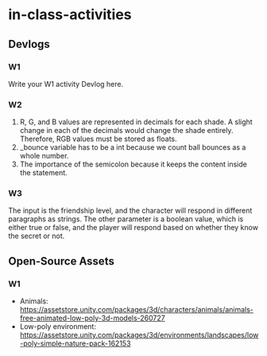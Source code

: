 # in-class-activities
## Devlogs
### W1
Write your W1 activity Devlog here.

### W2
1. R, G, and B values are represented in decimals for each shade. A slight change in each of the decimals would change the shade entirely. Therefore, RGB values must be stored as floats.
2. _bounce variable has to be a int because we count ball bounces as a whole number.
3. The importance of the semicolon because it keeps the content inside the statement. 

### W3
The input is the friendship level, and the character will respond in different paragraphs as strings. The other parameter is a boolean value, which is either true or false, and the player will respond based on whether they know the secret or not.

## Open-Source Assets
### W1
- Animals: https://assetstore.unity.com/packages/3d/characters/animals/animals-free-animated-low-poly-3d-models-260727 
- Low-poly environment: https://assetstore.unity.com/packages/3d/environments/landscapes/low-poly-simple-nature-pack-162153 
